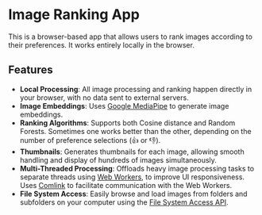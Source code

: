 # Image Ranking App

This is a browser-based app that allows users to rank images according to their preferences. It works entirely locally in the browser.

## Features

- **Local Processing**: All image processing and ranking happen directly in your browser, with no data sent to external servers.
- **Image Embeddings**: Uses [Google MediaPipe](https://github.com/google-ai-edge/mediapipe) to generate image embeddings.
- **Ranking Algorithms**: Supports both Cosine distance and Random Forests. Sometimes one works better than the other, depending on the number of preference selections (👍 or 👎).
- **Thumbnails**: Generates thumbnails for each image, allowing smooth handling and display of hundreds of images simultaneously.
- **Multi-Threaded Processing**: Offloads heavy image processing tasks to separate threads using [Web Workers](https://developer.mozilla.org/en-US/docs/Web/API/Web_Workers_API), to improve UI responsiveness. Uses [Comlink](https://github.com/GoogleChromeLabs/comlink) to facilitate communication with the Web Workers.
- **File System Access**: Easily browse and load images from folders and subfolders on your computer using the [File System Access API](https://web.dev/file-system-access/).
